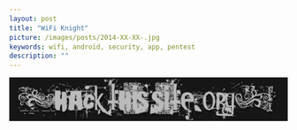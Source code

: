 ```yaml
---
layout: post
title: "WiFi Knight"
picture: /images/posts/2014-XX-XX-.jpg
keywords: wifi, android, security, app, pentest
description: ""
---
```


<img class="img img-rounded img-responsive center-block" title="HackThisSite logo" alt="hackthissitelogo" src="/images/posts/2015-02-05-HackThisSite_logo.jpg" />

<!--more-->

